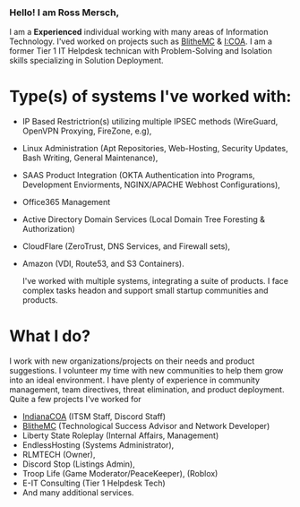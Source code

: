 ### Hello! I am Ross Mersch,

I am a **Experienced** individual working with many areas of Information Technology. I'ved worked on projects such as [BlitheMC](https://blithemc.co) & [I:COA](https://indianacoa.com/team). I am a former Tier 1 IT   Helpdesk technican with Problem-Solving and Isolation skills specializing in Solution Deployment. 

# Type(s) of systems I've worked with:

* IP Based Restrictrion(s) utilizing multiple IPSEC methods (WireGuard, OpenVPN Proxying, FireZone, e.g),
* Linux Administration (Apt Repositories, Web-Hosting, Security Updates, Bash Writing, General Maintenance),
* SAAS Product Integration (OKTA Authentication into Programs, Development Enviorments, NGINX/APACHE Webhost Configurations),
* Office365 Management
* Active Directory Domain Services (Local Domain Tree Foresting & Authorization)
* CloudFlare (ZeroTrust, DNS Services, and Firewall sets),
* Amazon (VDI, Route53, and S3 Containers).

  I've worked with multiple systems, integrating a suite of products. I face complex tasks headon and support small startup communities and products.


# What I do?

I work with new organizations/projects on their needs and product suggestions. I volunteer my time with new communities to help them grow into an ideal environment. I have plenty of experience in community management, team directives, threat elimination, and product deployment. 
Quite a few projects I've worked for
* [IndianaCOA](https://indianacoa.com) (ITSM Staff, Discord Staff)
* [BlitheMC](https://blithemc.co) (Technological Success Advisor and Network Developer)
* Liberty State Roleplay (Internal Affairs, Management)
* EndlessHosting (Systems Administrator),
* RLMTECH (Owner),
* Discord Stop (Listings Admin),
* Troop Life (Game Moderator/PeaceKeeper), (Roblox)
* E-IT Consulting (Tier 1 Helpdesk Tech)
* And many additional services.
